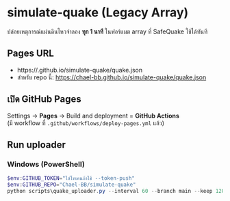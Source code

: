 # simulate-quake (Legacy Array)

ปล่อยเหตุการณ์แผ่นดินไหวจำลอง **ทุก 1 นาที** ในฟอร์แมต array ที่ SafeQuake ใช้ได้ทันที

## Pages URL
- https://<YOUR-USERNAME>.github.io/simulate-quake/quake.json
- สำหรับ repo นี้: https://chael-bb.github.io/simulate-quake/quake.json

## เปิด GitHub Pages
Settings → **Pages** → Build and deployment = **GitHub Actions**  
(มี workflow ที่ `.github/workflows/deploy-pages.yml` แล้ว)

## Run uploader
### Windows (PowerShell)
```powershell
$env:GITHUB_TOKEN="ใส่โทเคนถ้าใช้ --token-push"
$env:GITHUB_REPO="Chael-BB/simulate-quake"
python scripts\quake_uploader.py --interval 60 --branch main --keep 120 --token-push
